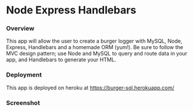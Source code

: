 # Node Express Handlebars

### Overview

This app will allow the user to create a burger logger with MySQL, Node, Express, Handlebars and a homemade ORM (yum!). Be sure to follow the MVC design pattern; use Node and MySQL to query and route data in your app, and Handlebars to generate your HTML.

### Deployment 

This app is deployed on heroku at https://burger-sql.herokuapp.com/


### Screenshot 

